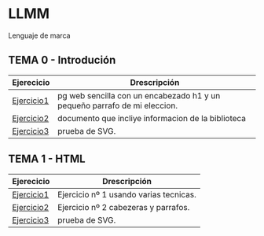 # LLMM
Lenguaje de marca

## TEMA 0 - Introdución
Ejerecicio | Drescripción
-----------|--------------
[Ejercicio1](/tema%200/prueba-1.html)| pg web sencilla con un encabezado h1 y un pequeño parrafo de mi eleccion. 
[Ejercicio2](/tema%200/prueba-2.xml)| documento que incliye informacion de la biblioteca
[Ejercicio3](/tema%200/prueba-3.html)|  prueba de SVG.

## TEMA 1 - HTML
Ejerecicio | Drescripción
-----------|--------------
[Ejercicio1](/tema%201/Ej1.html)| Ejercicio nº 1 usando varias tecnicas. 
[Ejercicio2](/tema%201/Ej2.html)| Ejercicio nº 2 cabezeras y parrafos.
[Ejercicio3](/tema%201/prueba-3.html)|  prueba de SVG.
